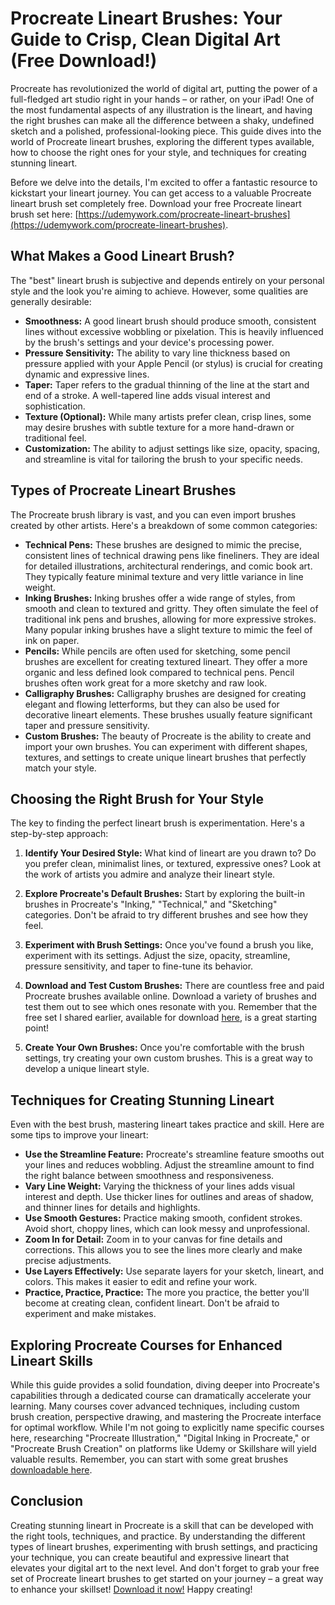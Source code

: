 # Procreate Lineart Brushes: Your Guide to Crisp, Clean Digital Art (Free Download!)

Procreate has revolutionized the world of digital art, putting the power of a full-fledged art studio right in your hands – or rather, on your iPad! One of the most fundamental aspects of any illustration is the lineart, and having the right brushes can make all the difference between a shaky, undefined sketch and a polished, professional-looking piece. This guide dives into the world of Procreate lineart brushes, exploring the different types available, how to choose the right ones for your style, and techniques for creating stunning lineart.

Before we delve into the details, I'm excited to offer a fantastic resource to kickstart your lineart journey. You can get access to a valuable Procreate lineart brush set completely free. Download your free Procreate lineart brush set here: [https://udemywork.com/procreate-lineart-brushes](https://udemywork.com/procreate-lineart-brushes).

## What Makes a Good Lineart Brush?

The "best" lineart brush is subjective and depends entirely on your personal style and the look you're aiming to achieve. However, some qualities are generally desirable:

*   **Smoothness:** A good lineart brush should produce smooth, consistent lines without excessive wobbling or pixelation. This is heavily influenced by the brush's settings and your device's processing power.
*   **Pressure Sensitivity:** The ability to vary line thickness based on pressure applied with your Apple Pencil (or stylus) is crucial for creating dynamic and expressive lines.
*   **Taper:** Taper refers to the gradual thinning of the line at the start and end of a stroke. A well-tapered line adds visual interest and sophistication.
*   **Texture (Optional):** While many artists prefer clean, crisp lines, some may desire brushes with subtle texture for a more hand-drawn or traditional feel.
*   **Customization:** The ability to adjust settings like size, opacity, spacing, and streamline is vital for tailoring the brush to your specific needs.

## Types of Procreate Lineart Brushes

The Procreate brush library is vast, and you can even import brushes created by other artists. Here's a breakdown of some common categories:

*   **Technical Pens:** These brushes are designed to mimic the precise, consistent lines of technical drawing pens like fineliners. They are ideal for detailed illustrations, architectural renderings, and comic book art. They typically feature minimal texture and very little variance in line weight.
*   **Inking Brushes:** Inking brushes offer a wide range of styles, from smooth and clean to textured and gritty. They often simulate the feel of traditional ink pens and brushes, allowing for more expressive strokes. Many popular inking brushes have a slight texture to mimic the feel of ink on paper.
*   **Pencils:** While pencils are often used for sketching, some pencil brushes are excellent for creating textured lineart. They offer a more organic and less defined look compared to technical pens. Pencil brushes often work great for a more sketchy and raw look.
*   **Calligraphy Brushes:** Calligraphy brushes are designed for creating elegant and flowing letterforms, but they can also be used for decorative lineart elements. These brushes usually feature significant taper and pressure sensitivity.
*   **Custom Brushes:** The beauty of Procreate is the ability to create and import your own brushes. You can experiment with different shapes, textures, and settings to create unique lineart brushes that perfectly match your style.

## Choosing the Right Brush for Your Style

The key to finding the perfect lineart brush is experimentation. Here's a step-by-step approach:

1.  **Identify Your Desired Style:** What kind of lineart are you drawn to? Do you prefer clean, minimalist lines, or textured, expressive ones? Look at the work of artists you admire and analyze their lineart style.

2.  **Explore Procreate's Default Brushes:** Start by exploring the built-in brushes in Procreate's "Inking," "Technical," and "Sketching" categories. Don't be afraid to try different brushes and see how they feel.

3.  **Experiment with Brush Settings:** Once you've found a brush you like, experiment with its settings. Adjust the size, opacity, streamline, pressure sensitivity, and taper to fine-tune its behavior.

4.  **Download and Test Custom Brushes:** There are countless free and paid Procreate brushes available online. Download a variety of brushes and test them out to see which ones resonate with you. Remember that the free set I shared earlier, available for download [here](https://udemywork.com/procreate-lineart-brushes), is a great starting point!

5.  **Create Your Own Brushes:** Once you're comfortable with the brush settings, try creating your own custom brushes. This is a great way to develop a unique lineart style.

## Techniques for Creating Stunning Lineart

Even with the best brush, mastering lineart takes practice and skill. Here are some tips to improve your lineart:

*   **Use the Streamline Feature:** Procreate's streamline feature smooths out your lines and reduces wobbling. Adjust the streamline amount to find the right balance between smoothness and responsiveness.
*   **Vary Line Weight:** Varying the thickness of your lines adds visual interest and depth. Use thicker lines for outlines and areas of shadow, and thinner lines for details and highlights.
*   **Use Smooth Gestures:** Practice making smooth, confident strokes. Avoid short, choppy lines, which can look messy and unprofessional.
*   **Zoom In for Detail:** Zoom in to your canvas for fine details and corrections. This allows you to see the lines more clearly and make precise adjustments.
*   **Use Layers Effectively:** Use separate layers for your sketch, lineart, and colors. This makes it easier to edit and refine your work.
*   **Practice, Practice, Practice:** The more you practice, the better you'll become at creating clean, confident lineart. Don't be afraid to experiment and make mistakes.

## Exploring Procreate Courses for Enhanced Lineart Skills

While this guide provides a solid foundation, diving deeper into Procreate's capabilities through a dedicated course can dramatically accelerate your learning.  Many courses cover advanced techniques, including custom brush creation, perspective drawing, and mastering the Procreate interface for optimal workflow.  While I'm not going to explicitly name specific courses here, researching "Procreate Illustration," "Digital Inking in Procreate," or "Procreate Brush Creation" on platforms like Udemy or Skillshare will yield valuable results. Remember, you can start with some great brushes [downloadable here](https://udemywork.com/procreate-lineart-brushes).

## Conclusion

Creating stunning lineart in Procreate is a skill that can be developed with the right tools, techniques, and practice. By understanding the different types of lineart brushes, experimenting with brush settings, and practicing your technique, you can create beautiful and expressive lineart that elevates your digital art to the next level. And don't forget to grab your free set of Procreate lineart brushes to get started on your journey – a great way to enhance your skillset! [Download it now!](https://udemywork.com/procreate-lineart-brushes) Happy creating!
